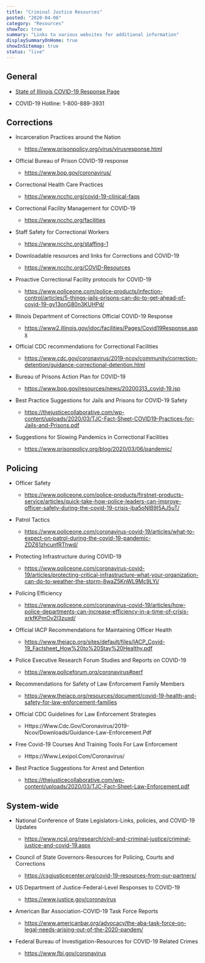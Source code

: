 ```yaml
---
title: "Criminal Justice Resources"
posted: "2020-04-06"
category: "Resources"
showToc: true
summary: "Links to various websites for additional information"
displaySummaryOnHome: true
showInSitemap: true
status: "live"
---
```


## General

- [State of Illinois COVID-19 Response Page]()

- COVID-19 Hotline: 1-800-889-3931

## Corrections

- Incarceration Practices around the Nation

  - https://www.prisonpolicy.org/virus/virusresponse.html

- Official Bureau of Prison COVID-19 response

  - https://www.bop.gov/coronavirus/

- Correctional Health Care Practices

  - https://www.ncchc.org/covid-19-clinical-faqs

- Correctional Facility Management for COVID-19

  - https://www.ncchc.org/facilities

- Staff Safety for Correctional Workers

  - https://www.ncchc.org/staffing-1

- Downloadable resources and links for Corrections and COVID-19

  - https://www.ncchc.org/COVID-Resources

- Proactive Correctional Facility protocols for COVID-19

  - https://www.policeone.com/police-products/infection-control/articles/5-things-jails-prisons-can-do-to-get-ahead-of-covid-19-gv13onG80n3KUHPd/

- Illinois Department of Corrections Official COVID-19 Response

  - https://www2.illinois.gov/idoc/facilities/Pages/Covid19Response.aspx

- Official CDC recommendations for Correctional Facilities

  - https://www.cdc.gov/coronavirus/2019-ncov/community/correction-detention/guidance-correctional-detention.html

- Bureau of Prisons Action Plan for COVID-19

  - https://www.bop.gov/resources/news/20200313_covid-19.jsp

- Best Practice Suggestions for Jails and Prisons for COVID-19 Safety

  - https://thejusticecollaborative.com/wp-content/uploads/2020/03/TJC-Fact-Sheet-COVID19-Practices-for-Jails-and-Prisons.pdf

- Suggestions for Slowing Pandemics in Correctional Facilities

  - https://www.prisonpolicy.org/blog/2020/03/06/pandemic/

## Policing

- Officer Safety

  - https://www.policeone.com/police-products/firstnet-products-service/articles/quick-take-how-police-leaders-can-improve-officer-safety-during-the-covid-19-crisis-jba5oNIB9I5AJ5uT/

- Patrol Tactics

  - https://www.policeone.com/coronavirus-covid-19/articles/what-to-expect-on-patrol-during-the-covid-19-pandemic-ZDZ61zhcunfRThwd/

- Protecting Infrastructure during COVID-19

  - https://www.policeone.com/coronavirus-covid-19/articles/protecting-critical-infrastructure-what-your-organization-can-do-to-weather-the-storm-8waZ5KnWL9Mc9LYi/

- Policing Efficiency

  - https://www.policeone.com/coronavirus-covid-19/articles/how-police-departments-can-increase-efficiency-in-a-time-of-crisis-xrkfKPmOv2I3zuxd/

- Official IACP Recommendations for Maintaining Officer Health

  - https://www.theiacp.org/sites/default/files/IACP_Covid-19_Factsheet_How%20to%20Stay%20Healthy.pdf

- Police Executive Research Forum Studies and Reports on COVID-19

  - https://www.policeforum.org/coronavirus#perf

- Recommendations for Safety of Law Enforcement Family Members

  - https://www.theiacp.org/resources/document/covid-19-health-and-safety-for-law-enforcement-families

- Official CDC Guidelines for Law Enforcement Strategies

  - Https://Www.Cdc.Gov/Coronavirus/2019-Ncov/Downloads/Guidance-Law-Enforcement.Pdf

- Free Covid-19 Courses And Training Tools For Law Enforcement

  - Https://Www.Lexipol.Com/Coronavirus/

- Best Practice Suggestions for Arrest and Detention

  - https://thejusticecollaborative.com/wp-content/uploads/2020/03/TJC-Fact-Sheet-Law-Enforcement.pdf

## System-wide

- National Conference of State Legislators-Links, policies, and COVID-19 Updates

  - https://www.ncsl.org/research/civil-and-criminal-justice/criminal-justice-and-covid-19.aspx

- Council of State Governors-Resources for Policing, Courts and Corrections

  - https://csgjusticecenter.org/covid-19-resources-from-our-partners/

- US Department of Justice-Federal-Level Responses to COVID-19

  - https://www.justice.gov/coronavirus

- American Bar Association-COVID-19 Task Force Reports

  - https://www.americanbar.org/advocacy/the-aba-task-force-on-legal-needs-arising-out-of-the-2020-pandem/

- Federal Bureau of Investigation-Resources for COVID-19 Related Crimes

  - https://www.fbi.gov/coronavirus

